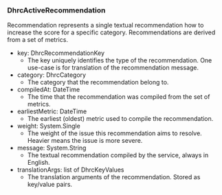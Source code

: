 ### DhrcActiveRecommendation
Recommendation represents a single textual recommendation how to increase the
 score for a specific category. Recommendations are derived from a set of
 metrics.

- key: DhrcRecommendationKey
  - The key uniquely identifies the type of the recommendation. One use-case is
 for translation of the recommendation message.
- category: DhrcCategory
  - The category that the recommendation belong to.
- compiledAt: DateTime
  - The time that the recommendation was compiled from the set of metrics.
- earliestMetric: DateTime
  - The earliest (oldest) metric used to compile the recommendation.
- weight: System.Single
  - The weight of the issue this recommendation aims to resolve. Heavier means
 the issue is more severe.
- message: System.String
  - The textual recommendation compiled by the service, always in English.
- translationArgs: list of DhrcKeyValues
  - The translation arguments of the recommendation. Stored as key/value pairs.
